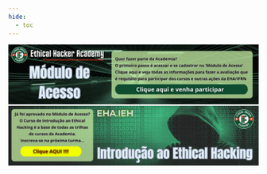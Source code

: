 ```yaml
---
hide:
  - toc
---
```

<a href="https://www.eha.net.br/cursos/modulodeacesso/"><img src="assets/images/banner_modulo_de_acesso.png"></a>
<a href="https://www.eha.net.br/cursos/ieh"><img src="assets/images/banner_eha_insc.png"></a>